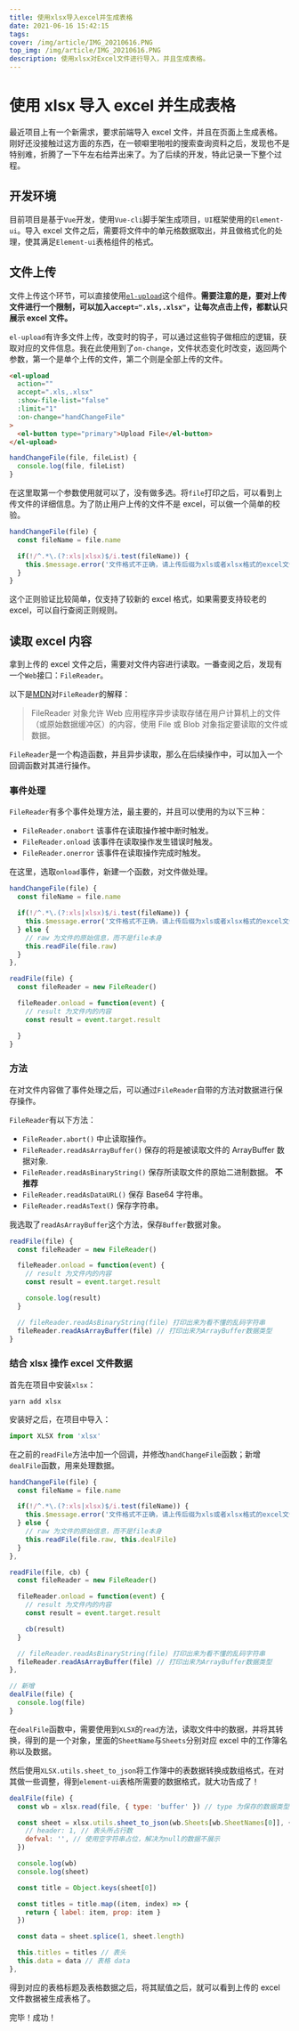 ```yaml
---
title: 使用xlsx导入excel并生成表格
date: 2021-06-16 15:42:15
tags:
cover: /img/article/IMG_20210616.PNG
top_img: /img/article/IMG_20210616.PNG
description: 使用xlsx对Excel文件进行导入，并且生成表格。
---
```


# 使用 xlsx 导入 excel 并生成表格

最近项目上有一个新需求，要求前端导入 excel 文件，并且在页面上生成表格。刚好还没接触过这方面的东西，在一顿噼里啪啦的搜索查询资料之后，发现也不是特别难，折腾了一下午左右给弄出来了。为了后续的开发，特此记录一下整个过程。

## 开发环境

目前项目是基于`Vue`开发，使用`Vue-cli`脚手架生成项目，`UI`框架使用的`Element-ui`。导入 excel 文件之后，需要将文件中的单元格数据取出，并且做格式化的处理，使其满足`Element-ui`表格组件的格式。

## 文件上传

文件上传这个环节，可以直接使用[`el-upload`](https://element.eleme.cn/#/zh-CN/component/upload)这个组件。**需要注意的是，要对上传文件进行一个限制，可以加入`accept=".xls,.xlsx"`，让每次点击上传，都默认只展示 excel 文件。**

`el-upload`有许多文件上传，改变时的钩子，可以通过这些钩子做相应的逻辑，获取对应的文件信息。我在此使用到了`on-change`，文件状态变化时改变，返回两个参数，第一个是单个上传的文件，第二个则是全部上传的文件。

```html
<el-upload
  action=""
  accept=".xls,.xlsx"
  :show-file-list="false"
  :limit="1"
  :on-change="handChangeFile"
>
  <el-button type="primary">Upload File</el-button>
</el-upload>
```

```js
handChangeFile(file, fileList) {
  console.log(file, fileList)
}
```

在这里取第一个参数使用就可以了，没有做多选。将`file`打印之后，可以看到上传文件的详细信息。为了防止用户上传的文件不是 excel，可以做一个简单的校验。

```js
handChangeFile(file) {
  const fileName = file.name

  if(!/^.*\.(?:xls|xlsx)$/i.test(fileName)) {
    this.$message.error('文件格式不正确，请上传后缀为xls或者xlsx格式的excel文件！')
  }
}
```

这个正则验证比较简单，仅支持了较新的 excel 格式，如果需要支持较老的 excel，可以自行查阅正则规则。

## 读取 excel 内容

拿到上传的 excel 文件之后，需要对文件内容进行读取。一番查阅之后，发现有一个`Web`接口：`FileReader`。

以下是[MDN](https://developer.mozilla.org/zh-CN/)对`FileReader`的解释：

> FileReader 对象允许 Web 应用程序异步读取存储在用户计算机上的文件（或原始数据缓冲区）的内容，使用 File 或 Blob 对象指定要读取的文件或数据。

`FileReader`是一个构造函数，并且异步读取，那么在后续操作中，可以加入一个回调函数对其进行操作。

### 事件处理

`FileReader`有多个事件处理方法，最主要的，并且可以使用的为以下三种：

- `FileReader.onabort` 该事件在读取操作被中断时触发。
- `FileReader.onload` 该事件在读取操作发生错误时触发。
- `FileReader.onerror` 该事件在读取操作完成时触发。

在这里，选取`onload`事件，新建一个函数，对文件做处理。

```js
handChangeFile(file) {
  const fileName = file.name

  if(!/^.*\.(?:xls|xlsx)$/i.test(fileName)) {
    this.$message.error('文件格式不正确，请上传后缀为xls或者xlsx格式的excel文件！')
  } else {
    // raw 为文件的原始信息，而不是file本身
    this.readFile(file.raw)
  }
},

readFile(file) {
  const fileReader = new FileReader()

  fileReader.onload = function(event) {
    // result 为文件内的内容
    const result = event.target.result

  }
}
```

### 方法

在对文件内容做了事件处理之后，可以通过`FileReader`自带的方法对数据进行保存操作。

`FileReader`有以下方法：

- `FileReader.abort()` 中止读取操作。
- `FileReader.readAsArrayBuffer()` 保存的将是被读取文件的 ArrayBuffer 数据对象.
- `FileReader.readAsBinaryString()` 保存所读取文件的原始二进制数据。 **不推荐**
- `FileReader.readAsDataURL()` 保存 Base64 字符串。
- `FileReader.readAsText()` 保存字符串。

我选取了`readAsArrayBuffer`这个方法，保存`Buffer`数据对象。

```js
readFile(file) {
  const fileReader = new FileReader()

  fileReader.onload = function(event) {
    // result 为文件内的内容
    const result = event.target.result

    console.log(result)
  }

  // fileReader.readAsBinaryString(file) 打印出来为看不懂的乱码字符串
  fileReader.readAsArrayBuffer(file) // 打印出来为ArrayBuffer数据类型
}
```

### 结合 xlsx 操作 excel 文件数据

首先在项目中安装`xlsx`：

```
yarn add xlsx
```

安装好之后，在项目中导入：

```js
import XLSX from 'xlsx'
```

在之前的`readFile`方法中加一个回调，并修改`handChangeFile`函数；新增`dealFile`函数，用来处理数据。

```js
handChangeFile(file) {
  const fileName = file.name

  if(!/^.*\.(?:xls|xlsx)$/i.test(fileName)) {
    this.$message.error('文件格式不正确，请上传后缀为xls或者xlsx格式的excel文件！')
  } else {
    // raw 为文件的原始信息，而不是file本身
    this.readFile(file.raw, this.dealFile)
  }
},

readFile(file, cb) {
  const fileReader = new FileReader()

  fileReader.onload = function(event) {
    // result 为文件内的内容
    const result = event.target.result

    cb(result)
  }

  // fileReader.readAsBinaryString(file) 打印出来为看不懂的乱码字符串
  fileReader.readAsArrayBuffer(file) // 打印出来为ArrayBuffer数据类型
},

// 新增
dealFile(file) {
  console.log(file)
}
```

在`dealFile`函数中，需要使用到`XLSX`的`read`方法，读取文件中的数据，并将其转换，得到的是一个对象，里面的`SheetName`与`Sheets`分别对应 excel 中的工作簿名称以及数据。

然后使用`XLSX.utils.sheet_to_json`将工作簿中的表数据转换成数组格式，在对其做一些调整，得到`element-ui`表格所需要的数据格式，就大功告成了！

```js
dealFile(file) {
  const wb = xlsx.read(file, { type: 'buffer' }) // type 为保存的数据类型，因为之前FileReader使用的保存为Buffer格式，所以这里也必须填buffer。 其他的有base64， binary等。

  const sheet = xlsx.utils.sheet_to_json(wb.Sheets[wb.SheetNames[0]], {
    // header: 1, // 表头所占行数
    defval: '', // 使用空字符串占位，解决为null的数据不展示
  })

  console.log(wb)
  console.log(sheet)

  const title = Object.keys(sheet[0])

  const titles = title.map((item, index) => {
    return { label: item, prop: item }
  })

  const data = sheet.splice(1, sheet.length)

  this.titles = titles // 表头
  this.data = data // 表格 data
},
```

得到对应的表格标题及表格数据之后，将其赋值之后，就可以看到上传的 excel 文件数据被生成表格了。

完毕！成功！
